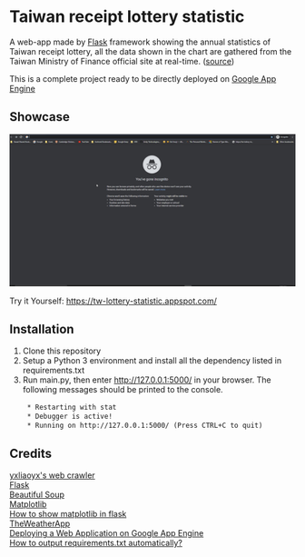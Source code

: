 Taiwan receipt lottery statistic
=====
A web-app made by [Flask](https://github.com/pallets/flask) framework showing the annual statistics of  Taiwan receipt lottery, all the data shown in the chart are gathered from the Taiwan Ministry of Finance official site at real-time. ([source](https://www.etax.nat.gov.tw/etw-main/web/ETW183W1/))  

This is a complete project ready to be directly deployed on [Google App Engine](https://cloud.google.com/appengine/)


Showcase
----------
![](https://raw.githubusercontent.com/314pies/Taiwan-receipt-lottery-statistic/master/Showcase.gif)

Try it Yourself: https://tw-lottery-statistic.appspot.com/


Installation
----------------
1. Clone this repository
2. Setup a Python 3 environment and install all the dependency listed in requirements.txt
3.  Run main.py, then enter http://127.0.0.1:5000/  in your browser. 
The following messages should be printed to the console.
    ```
     * Restarting with stat
     * Debugger is active!
     * Running on http://127.0.0.1:5000/ (Press CTRL+C to quit)
    ```


Credits
------------
[yxliaoyx's web crawler](https://github.com/yxliaoyx/Python-homework/blob/master/Final%20Project/Final_Project.py)  
[Flask](https://github.com/pallets/flask)  
[Beautiful Soup](https://www.crummy.com/software/BeautifulSoup/bs4/doc/)  
[Matplotlib](https://matplotlib.org/)  
[How to show matplotlib in flask](https://stackoverflow.com/questions/50728328/python-how-to-show-matplotlib-in-flask)  
[TheWeatherApp](https://github.com/tristanga/WeatherApp_FullCode)  
[Deploying a Web Application on Google App Engine](https://youtu.be/j_zD8jfVQJ4)  
[How to output requirements.txt automatically?](https://stackoverflow.com/questions/29715249/is-there-any-way-to-output-requirements-txt-automatically)  
